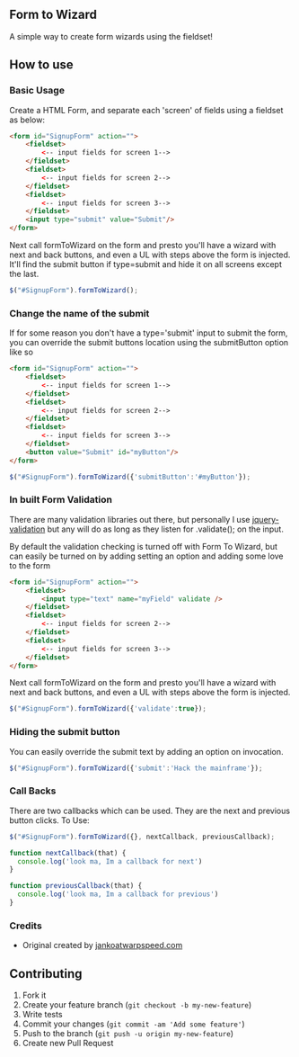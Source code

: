 ## Form to Wizard
A simple way to create form wizards using the fieldset! 

## How to use

### Basic Usage

Create a HTML Form, and separate each 'screen' of fields using a fieldset as below:

```html
<form id="SignupForm" action="">
    <fieldset>
        <-- input fields for screen 1-->
    </fieldset>
    <fieldset>
        <-- input fields for screen 2-->
    </fieldset>
    <fieldset>
        <-- input fields for screen 3-->
    </fieldset>
    <input type="submit" value="Submit"/>
</form> 
```

Next call formToWizard on the form and presto you'll have a wizard with next and back buttons, and even a UL with steps above the form is injected.
It'll find the submit button if type=submit and hide it on all screens except the last.

```javascript
$("#SignupForm").formToWizard();
```

### Change the name of the submit
If for some reason you don't have a type='submit' input to submit the form, you can override the submit buttons location using the submitButton option like so

```html
<form id="SignupForm" action="">
    <fieldset>
        <-- input fields for screen 1-->
    </fieldset>
    <fieldset>
        <-- input fields for screen 2-->
    </fieldset>
    <fieldset>
        <-- input fields for screen 3-->
    </fieldset>
    <button value="Submit" id="myButton"/>
</form> 
```

```javascript
$("#SignupForm").formToWizard({'submitButton':'#myButton'});
```

### In built Form Validation
There are many validation libraries out there, but personally I use [jquery-validation](https://github.com/jzaefferer/jquery-validation) but any will do as long as they listen for .validate(); on the input.

By default the validation checking is turned off with Form To Wizard, but can easily be turned on by adding setting an option and adding some love to the form

```html
<form id="SignupForm" action="">
    <fieldset>
        <input type="text" name="myField" validate />
    </fieldset>
    <fieldset>
        <-- input fields for screen 2-->
    </fieldset>
    <fieldset>
        <-- input fields for screen 3-->
    </fieldset>
</form> 
```

Next call formToWizard on the form and presto you'll have a wizard with next and back buttons, and even a UL with steps above the form is injected. 

```javascript
$("#SignupForm").formToWizard({'validate':true});
```

### Hiding the submit button
You can easily override the submit text by adding an option on invocation. 

```javascript
$("#SignupForm").formToWizard({'submit':'Hack the mainframe'});
```

### Call Backs
There are two callbacks which can be used. They are the next and previous button clicks. To Use:

```javascript
$("#SignupForm").formToWizard({}, nextCallback, previousCallback);

function nextCallback(that) {
  console.log('look ma, Im a callback for next')
}

function previousCallback(that) {
  console.log('look ma, Im a callback for previous')
}
```

### Credits
* Original created by [jankoatwarpspeed.com](http://www.jankoatwarpspeed.com/post/2009/09/28/webform-wizard-jquery.aspx)

## Contributing
1. Fork it
2. Create your feature branch (`git checkout -b my-new-feature`)
3. Write tests
4. Commit your changes (`git commit -am 'Add some feature'`)
5. Push to the branch (`git push -u origin my-new-feature`)
6. Create new Pull Request
